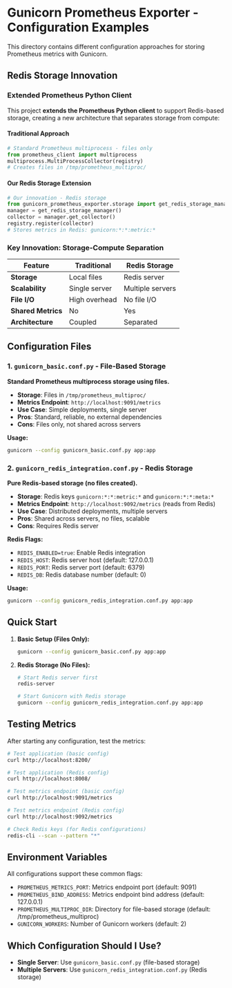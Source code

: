 # Gunicorn Prometheus Exporter - Configuration Examples

This directory contains different configuration approaches for storing Prometheus metrics with Gunicorn.

## Redis Storage Innovation

### Extended Prometheus Python Client

This project **extends the Prometheus Python client** to support Redis-based storage, creating a new architecture that separates storage from compute:

#### **Traditional Approach**

```python
# Standard Prometheus multiprocess - files only
from prometheus_client import multiprocess
multiprocess.MultiProcessCollector(registry)
# Creates files in /tmp/prometheus_multiproc/
```

#### **Our Redis Storage Extension**

```python
# Our innovation - Redis storage
from gunicorn_prometheus_exporter.storage import get_redis_storage_manager
manager = get_redis_storage_manager()
collector = manager.get_collector()
registry.register(collector)
# Stores metrics in Redis: gunicorn:*:*:metric:*
```

### **Key Innovation: Storage-Compute Separation**

| Feature            | Traditional   | Redis Storage    |
| ------------------ | ------------- | ---------------- |
| **Storage**        | Local files   | Redis server     |
| **Scalability**    | Single server | Multiple servers |
| **File I/O**       | High overhead | No file I/O      |
| **Shared Metrics** | No            | Yes              |
| **Architecture**   | Coupled       | Separated        |

## Configuration Files

### 1. `gunicorn_basic.conf.py` - File-Based Storage

**Standard Prometheus multiprocess storage using files.**

- **Storage**: Files in `/tmp/prometheus_multiproc/`
- **Metrics Endpoint**: `http://localhost:9091/metrics`
- **Use Case**: Simple deployments, single server
- **Pros**: Standard, reliable, no external dependencies
- **Cons**: Files only, not shared across servers

**Usage:**

```bash
gunicorn --config gunicorn_basic.conf.py app:app
```

### 2. `gunicorn_redis_integration.conf.py` - Redis Storage

**Pure Redis-based storage (no files created).**

- **Storage**: Redis keys `gunicorn:*:*:metric:*` and `gunicorn:*:*:meta:*`
- **Metrics Endpoint**: `http://localhost:9092/metrics` (reads from Redis)
- **Use Case**: Distributed deployments, multiple servers
- **Pros**: Shared across servers, no files, scalable
- **Cons**: Requires Redis server

**Redis Flags:**

- `REDIS_ENABLED=true`: Enable Redis integration
- `REDIS_HOST`: Redis server host (default: 127.0.0.1)
- `REDIS_PORT`: Redis server port (default: 6379)
- `REDIS_DB`: Redis database number (default: 0)

**Usage:**

```bash
gunicorn --config gunicorn_redis_integration.conf.py app:app
```

## Quick Start

1. **Basic Setup (Files Only):**

   ```bash
   gunicorn --config gunicorn_basic.conf.py app:app
   ```

2. **Redis Storage (No Files):**

   ```bash
   # Start Redis server first
   redis-server

   # Start Gunicorn with Redis storage
   gunicorn --config gunicorn_redis_integration.conf.py app:app
   ```

## Testing Metrics

After starting any configuration, test the metrics:

```bash
# Test application (basic config)
curl http://localhost:8200/

# Test application (Redis config)
curl http://localhost:8008/

# Test metrics endpoint (basic config)
curl http://localhost:9091/metrics

# Test metrics endpoint (Redis config)
curl http://localhost:9092/metrics

# Check Redis keys (for Redis configurations)
redis-cli --scan --pattern "*"
```

## Environment Variables

All configurations support these common flags:

- `PROMETHEUS_METRICS_PORT`: Metrics endpoint port (default: 9091)
- `PROMETHEUS_BIND_ADDRESS`: Metrics endpoint bind address (default: 127.0.0.1)
- `PROMETHEUS_MULTIPROC_DIR`: Directory for file-based storage (default: /tmp/prometheus_multiproc)
- `GUNICORN_WORKERS`: Number of Gunicorn workers (default: 2)

## Which Configuration Should I Use?

- **Single Server**: Use `gunicorn_basic.conf.py` (file-based storage)
- **Multiple Servers**: Use `gunicorn_redis_integration.conf.py` (Redis storage)
